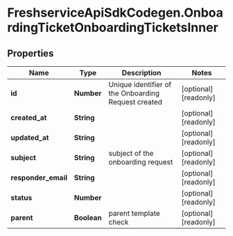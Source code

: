 # FreshserviceApiSdkCodegen.OnboardingTicketOnboardingTicketsInner

## Properties

| Name                | Type        | Description                                         | Notes                 |
| ------------------- | ----------- | --------------------------------------------------- | --------------------- |
| **id**              | **Number**  | Unique identifier of the Onboarding Request created | [optional] [readonly] |
| **created_at**      | **String**  |                                                     | [optional] [readonly] |
| **updated_at**      | **String**  |                                                     | [optional] [readonly] |
| **subject**         | **String**  | subject of the onboarding request                   | [optional] [readonly] |
| **responder_email** | **String**  |                                                     | [optional] [readonly] |
| **status**          | **Number**  |                                                     | [optional] [readonly] |
| **parent**          | **Boolean** | parent template check                               | [optional] [readonly] |

